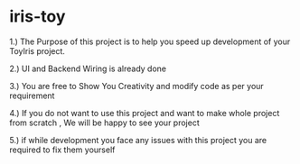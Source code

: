 # iris-toy
1.) The Purpose of this project is to help you speed up development of your ToyIris project.

2.) UI and Backend Wiring is already done

3.) You are free to Show You Creativity and modify code as per your requirement

4.) If you do not want to use this project and want to make whole project from scratch , We will be happy to see your project

5.) if while development you face any issues with this project you are required to fix them yourself

